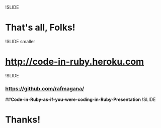!SLIDE

# That's all, Folks!

!SLIDE smaller

# **http://code-in-ruby.heroku.com**

!SLIDE 

### https://github.com/rafmagana/
##**Code-in-Ruby-as-if-you-were-coding-in-Ruby-Presentation**
!SLIDE

# Thanks!
